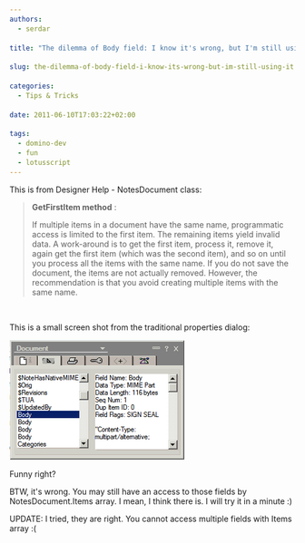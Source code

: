 ```yaml
---
authors:
  - serdar

title: "The dilemma of Body field: I know it's wrong, but I'm still using it. "

slug: the-dilemma-of-body-field-i-know-its-wrong-but-im-still-using-it.-

categories:
  - Tips & Tricks

date: 2011-06-10T17:03:22+02:00

tags:
  - domino-dev
  - fun
  - lotusscript
---
```


This is from Designer Help - NotesDocument class:
<!-- more -->
> **GetFirstItem method** :
>
> If multiple items in a document have the same name, programmatic access is limited to the first item. The remaining items yield invalid data. A work-around is to get the first item, process it, remove it, again get the first item (which was the second item), and so on until you process all the items with the same name. If you do not save the document, the items are not actually removed. However, the recommendation is that you avoid creating multiple items with the same name.

<br />

This is a small screen shot from the traditional properties dialog:

![Image:The dilemma of Body field: I know it’s wrong, but I’m still using it.](../../images/imported/the-dilemma-of-body-field-i-know-its-wrong-but-im-still-using-it-M2.gif)

Funny right?

BTW, it's wrong. You may still have an access to those fields by NotesDocument.Items array. I mean, I think there is. I will try it in a minute :)

UPDATE: I tried, they are right. You cannot access multiple fields with Items array :(
